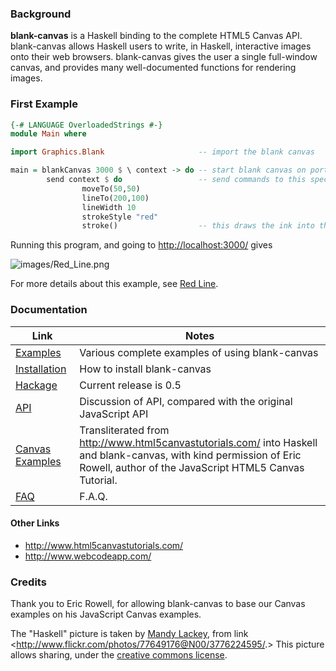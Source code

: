 ### Background

**blank-canvas** is a Haskell binding to the complete HTML5 Canvas
API. blank-canvas allows Haskell users to write, in Haskell,
interactive images onto their web browsers. blank-canvas gives the
user a single full-window canvas, and provides many well-documented
functions for rendering images.

### First Example

````Haskell
{-# LANGUAGE OverloadedStrings #-}
module Main where

import Graphics.Blank                     -- import the blank canvas

main = blankCanvas 3000 $ \ context -> do -- start blank canvas on port 3000
        send context $ do                 -- send commands to this specific context
                moveTo(50,50)
                lineTo(200,100)
                lineWidth 10
                strokeStyle "red"
                stroke()                  -- this draws the ink into the canvas
````

Running this program, and going to <http://localhost:3000/> gives

![images/Red_Line.png](https://github.com/ku-fpg/blank-canvas/wiki/images/Red_Line.png)

For more details about this example, see [Red Line](https://github.com/ku-fpg/blank-canvas/wiki/Red%20Line).

### Documentation

| Link  | Notes |
|-------|-------|
| [Examples](https://github.com/ku-fpg/blank-canvas/wiki/Examples) | Various complete examples of using blank-canvas |
| [Installation](https://github.com/ku-fpg/blank-canvas/wiki/Installation) | How to install blank-canvas |
| [Hackage](https://hackage.haskell.org/package/blank-canvas) | Current release is 0.5 |
| [API](https://github.com/ku-fpg/blank-canvas/wiki/API) | Discussion of API, compared with the original JavaScript API |
| [Canvas Examples](https://github.com/ku-fpg/blank-canvas/wiki/Canvas%20Examples) | Transliterated from <http://www.html5canvastutorials.com/> into Haskell and blank-canvas, with kind permission of Eric Rowell, author of the JavaScript HTML5 Canvas Tutorial. |
| [FAQ](https://github.com/ku-fpg/blank-canvas/wiki/FAQ) | F.A.Q. |

#### Other Links

 * <http://www.html5canvastutorials.com/>
 * <http://www.webcodeapp.com/>

### Credits

Thank you to Eric Rowell, for allowing blank-canvas to base our Canvas examples on his JavaScript Canvas examples.

The "Haskell" picture is taken by [Mandy Lackey](https://www.flickr.com/photos/mandaloo/), from link <<http://www.flickr.com/photos/77649176@N00/3776224595/>.> This picture allows sharing, under the [creative commons license](https://creativecommons.org/licenses/by-nc-sa/2.0/).
